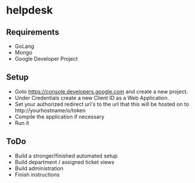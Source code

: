 # helpdesk

Requirements
------------
- GoLang
- Mongo
- Google Developer Project

Setup
-----
- Goto https://console.developers.google.com and create a new project.
- Under Credentials create a new Client ID as a Web Application.
- Set your authorized redirect uri's to the url that this will be hosted on to http://yourhostname/o/token
- Compile the application if necessary
- Run it

ToDo
----
- Build a stronger/finished automated setup
- Build department / assigned ticket views
- Build administration
- Finish instructions
